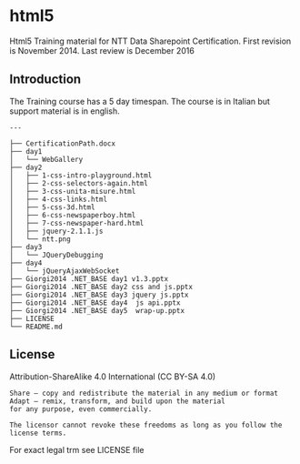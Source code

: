 html5
=====

Html5 Training material  for NTT Data Sharepoint Certification.
First revision is November 2014.
Last review is December 2016


## Introduction
The Training course has a 5 day timespan.
The course is in Italian but support material is in english.


    ---

    ├── CertificationPath.docx
    ├── day1
    │   └── WebGallery
    ├── day2
    │   ├── 1-css-intro-playground.html
    │   ├── 2-css-selectors-again.html
    │   ├── 3-css-unita-misure.html
    │   ├── 4-css-links.html
    │   ├── 5-css-3d.html
    │   ├── 6-css-newspaperboy.html
    │   ├── 7-css-newspaper-hard.html
    │   ├── jquery-2.1.1.js
    │   └── ntt.png
    ├── day3
    │   └── JQueryDebugging
    ├── day4
    │   └── jQueryAjaxWebSocket
    ├── Giorgi2014 .NET_BASE day1 v1.3.pptx
    ├── Giorgi2014 .NET_BASE day2 css and js.pptx
    ├── Giorgi2014 .NET_BASE day3 jquery js.pptx
    ├── Giorgi2014 .NET_BASE day4  js api.pptx
    ├── Giorgi2014 .NET_BASE day5  wrap-up.pptx
    ├── LICENSE
    └── README.md

## License

Attribution-ShareAlike 4.0 International (CC BY-SA 4.0)

    Share — copy and redistribute the material in any medium or format
    Adapt — remix, transform, and build upon the material
    for any purpose, even commercially.

    The licensor cannot revoke these freedoms as long as you follow the license terms.

For exact legal trm see LICENSE file
